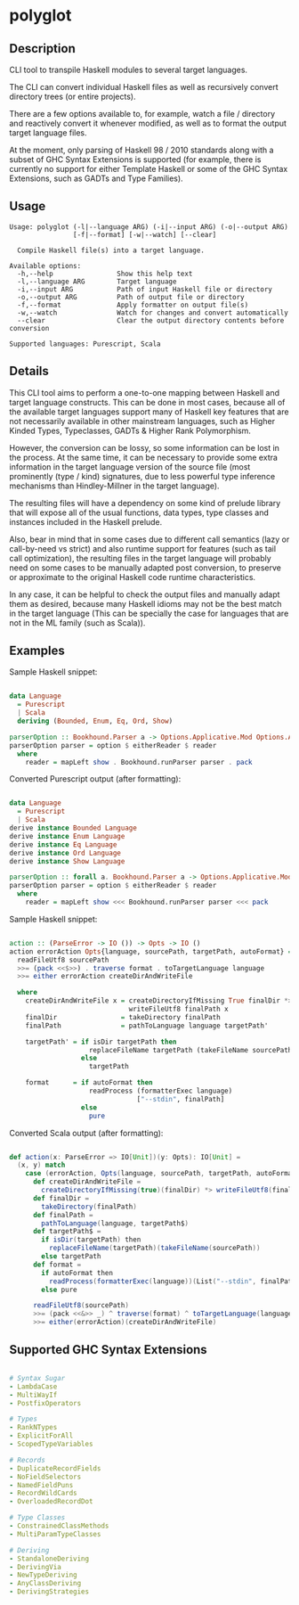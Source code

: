 # polyglot

## Description

CLI tool to transpile Haskell modules to several target languages.

The CLI can convert individual Haskell files as well as recursively
convert directory trees (or entire projects).

There are a few options available to, for example, 
watch a file / directory and reactively convert it whenever modified,
as well as to format the output target language files.

At the moment, only parsing of Haskell 98 / 2010 standards along with a subset of GHC Syntax Extensions is supported (for example, there is currently no support for either Template Haskell or some of the GHC Syntax Extensions, such as GADTs and Type Families).

## Usage

```
Usage: polyglot (-l|--language ARG) (-i|--input ARG) (-o|--output ARG) 
                [-f|--format] [-w|--watch] [--clear]

  Compile Haskell file(s) into a target language.

Available options:
  -h,--help                Show this help text
  -l,--language ARG        Target language
  -i,--input ARG           Path of input Haskell file or directory
  -o,--output ARG          Path of output file or directory
  -f,--format              Apply formatter on output file(s)
  -w,--watch               Watch for changes and convert automatically
  --clear                  Clear the output directory contents before conversion

Supported languages: Purescript, Scala
```

## Details

This CLI tool aims to perform a one-to-one mapping between Haskell and target language constructs.
This can be done in most cases, because all of the available target languages support many of Haskell key features that are not necessarily available in other mainstream languages, such as Higher Kinded Types, Typeclasses, GADTs & Higher Rank Polymorphism.

However, the conversion can be lossy, so some information can be lost in the process. At the same time, it can be necessary to provide some extra information in the target language version of the source file (most prominently (type / kind) signatures, due to less powerful type inference mechanisms than Hindley-Millner in the target language).

The resulting files will have a dependency on some kind of prelude library that will expose all of the usual functions, data types, type classes and instances included in the Haskell prelude.

Also, bear in mind that in some cases due to different call semantics (lazy or call-by-need vs strict) and also runtime support for features (such as tail call optimization), the resulting files in the target language will probably need on some cases to be manually adapted post conversion, to preserve or approximate to the original Haskell code runtime characteristics.

In any case, it can be helpful to check the output files and manually adapt them as desired, because many Haskell idioms may not be the best match in the target language (This can be specially the case for languages that are not in the ML family (such as Scala)). 


## Examples


Sample Haskell snippet:

```haskell

data Language
  = Purescript
  | Scala
  deriving (Bounded, Enum, Eq, Ord, Show)

parserOption :: Bookhound.Parser a -> Options.Applicative.Mod Options.Applicative.OptionFields a -> Parser a
parserOption parser = option $ eitherReader $ reader
  where
    reader = mapLeft show . Bookhound.runParser parser . pack

```

Converted Purescript output (after formatting):

```purescript

data Language
  = Purescript
  | Scala
derive instance Bounded Language
derive instance Enum Language
derive instance Eq Language
derive instance Ord Language
derive instance Show Language

parserOption :: forall a. Bookhound.Parser a -> Options.Applicative.Mod Options.Applicative.OptionFields a -> Parser a
parserOption parser = option $ eitherReader $ reader
  where
    reader = mapLeft show <<< Bookhound.runParser parser <<< pack

```

Sample Haskell snippet:

```haskell

action :: (ParseError -> IO ()) -> Opts -> IO ()
action errorAction Opts{language, sourcePath, targetPath, autoFormat} =
  readFileUtf8 sourcePath
  >>= (pack <<$>>) . traverse format . toTargetLanguage language
  >>= either errorAction createDirAndWriteFile

  where
    createDirAndWriteFile x = createDirectoryIfMissing True finalDir *>
                              writeFileUtf8 finalPath x
    finalDir                = takeDirectory finalPath
    finalPath               = pathToLanguage language targetPath'

    targetPath' = if isDir targetPath then
                    replaceFileName targetPath (takeFileName sourcePath)
                  else
                    targetPath

    format      = if autoFormat then
                    readProcess (formatterExec language)
                                ["--stdin", finalPath]
                  else
                    pure

```

Converted Scala output (after formatting):

```scala

def action(x: ParseError => IO[Unit])(y: Opts): IO[Unit] =
  (x, y) match
    case (errorAction, Opts(language, sourcePath, targetPath, autoFormat)) =>
      def createDirAndWriteFile =
        createDirectoryIfMissing(true)(finalDir) *> writeFileUtf8(finalPath)(x)
      def finalDir =
        takeDirectory(finalPath)
      def finalPath =
        pathToLanguage(language, targetPath$)
      def targetPath$ =
        if isDir(targetPath) then
          replaceFileName(targetPath)(takeFileName(sourcePath))
        else targetPath
      def format =
        if autoFormat then
          readProcess(formatterExec(language))(List("--stdin", finalPath))
        else pure

      readFileUtf8(sourcePath)
      >>= (pack <<&>> _) ^ traverse(format) ^ toTargetLanguage(language)
      >>= either(errorAction)(createDirAndWriteFile)

```


## Supported GHC Syntax Extensions

``` yaml

# Syntax Sugar
- LambdaCase
- MultiWayIf
- PostfixOperators

# Types
- RankNTypes
- ExplicitForAll
- ScopedTypeVariables

# Records
- DuplicateRecordFields
- NoFieldSelectors
- NamedFieldPuns
- RecordWildCards
- OverloadedRecordDot

# Type Classes
- ConstrainedClassMethods
- MultiParamTypeClasses

# Deriving 
- StandaloneDeriving
- DerivingVia
- NewTypeDeriving
- AnyClassDeriving
- DerivingStrategies

```
